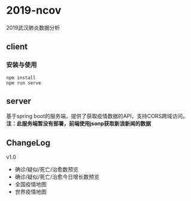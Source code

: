 # 2019-ncov
2019武汉肺炎数据分析

## client
### 安装与使用
```
npm install
npm run serve
```


## server
基于spring boot的服务端，提供了获取疫情数据的API，支持CORS跨域访问。
**注：此服务端暂没有部署，前端使用jsonp获取新浪新闻的数据**


## ChangeLog
v1.0
- 确诊/疑似/死亡/治愈数预览
- 确诊/疑似/死亡/治愈今日增长数预览
- 全国疫情地图
- 世界疫情地图
